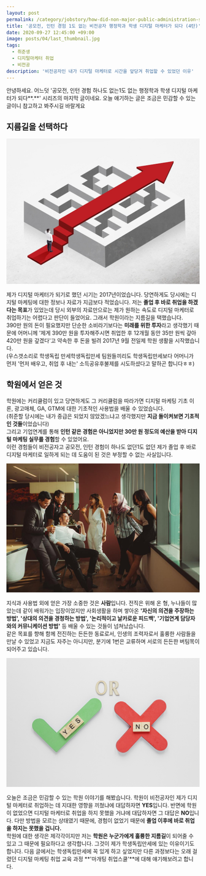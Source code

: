 ```yaml
---
layout: post
permalink: /category/jobstory/how-did-non-major-public-administration-students-become-digital-marketer-last-story/
title: '공모전, 인턴 경험 1도 없는 비전공자 행정학과 학생 디지털 마케터가 되다 (4탄)'
date: 2020-09-27 12:45:00 +09:00
image: posts/04/last_thumbnail.jpg
tags:
  - 취준생
  - 디지털마케터 취업
  - 비전공
description: '비전공자인 내가 디지털 마케터로 시간을 앞당겨 취업할 수 있었던 이유'
---
```


안녕하세요. 어느덧 '공모전, 인턴 경험 하나도 없는1도 없는 행정학과 학생 디지털 마케터가 되다**.**' 시리즈의 마지막 글이네요. 오늘 얘기하는 글은 조금은 민감할 수 있는 글이니 참고하고 봐주시길 바랄게요

## 지름길을 선택하다

![복잡한 길을 피하는 지름길](/images/posts/04/shortcut.jpg)

제가 디지털 마케터가 되기로 했던 시기는 2017년이었습니다. 당연하게도 당시에는 디지털 마케팅에 대한 정보나 자료가 지금보다 적었습니다. 저는 **졸업 후 바로 취업을 하겠다는 목표**가 있었는데 당시 외부의 자료만으로는 제가 원하는 속도로 디지털 마케터로 취업하기는 어렵다고 판단이 들었어요. 그래서 학원이라는 지름길을 택했습니다.<br>390만 원의 돈이 필요했지만 단순한 소비라기보다는 **미래를 위한 투자**라고 생각했기 때문에 어머니께 '제게 390만 원을 투자해주시면 취업한 후 12개월 동안 35만 원씩 갚아 420만 원을 갚겠다'고 약속한 후 돈을 빌려 2017년 9월 전일제 학원 생활을 시작했습니다.<br>(우스갯소리로 학생독립 만세학생독립만세 팀원들끼리도 학생독립만세보다 어머니가 먼저 '먼저 배우고, 취업 후 내는' 소득공유후불제를 시도하셨다고 말하곤 합니다ㅎㅎ)

## 학원에서 얻은 것

학원에는 커리큘럼이 있고 당연하게도 그 커리큘럼을 따라가면 디지털 마케팅 기초 이론, 광고매체, GA, GTM에 대한 기초적인 사용법을 배울 수 있었습니다. <br>(취준할 당시에는 내가 중급은 되었지 않았겠느냐고 생각했지만 **지금 돌이켜보면 기초적인 것들**이었습니다) <br>그리고 기업연계를 통해 **인턴 같은 경험은 아니었지만 30만 원 정도의 예산을 받아 디지털 마케팅 실무를 경험**할 수 있었어요. <br>이런 경험들이 비전공자고 공모전, 인턴 경험이 하나도 없던1도 없던 제가 졸업 후 바로 디지털 마케터로 일하게 되는 데 도움이 된 것은 부정할 수 없는 사실입니다. <br>

![든든한 동료들](/images/posts/04/coworker.jpg)

지식과 사용법 외에 얻은 가장 소중한 것은 **사람**입니다. 전직은 위해 온 형, 누나들이 많았는데 같이 배워가는 입장이었지만 사회생활을 하며 쌓아온 **'자신의 의견을 주장하는 방법', '상대의 의견을 경청하는 방법', '논리적이고 날카로운 피드백', '기업연계 담당자와의 커뮤니케이션 방법'** 등 배울 수 있는 것들이 넘쳐났습니다. <br>같은 목표를 향해 함께 전진하는 든든한 동료로서, 인생의 조력자로서 훌륭한 사람들을 만날 수 있었고 지금도 자주는 아니지만, 분기에 1번은 교류하며 서로의 든든한 버팀목이 되어주고 있습니다.

![맞다 또는 틀리다](/images/posts/04/yes_or_no.jpg)

오늘은 조금은 민감할 수 있는 학원 이야기를 해봤습니다. 학원이 비전공자인 제가 디지털 마케터로 취업하는 데 지대한 영향을 끼쳤냐에 대답하자면 **YES**입니다. 반면에 학원이 없었으면 디지털 마케터로 취업을 하지 못했을 거냐에 대답하자면 그 대답은 **NO**입니다. 다만 방법을 모르는 상태였기 때문에, 경험이 없었기 때문에 **졸업 이후에 바로 취업을 하지는 못했을 겁니다.**<br>학원에 대한 생각은 제각각이지만 저는 **학원은 누군가에게 훌륭한 지름길**이 되어줄 수 있고 그 때문에 필요하다고 생각합니다. 그것이 제가 학생독립만세에 있는 이유이기도 합니다. 다음 글에서는 학생독립만세에 꼭 있게 하고 싶었지만 다른 과정보다는 오래 걸렸던 디지털 마케팅 취업 교육 과정 **'마개팅 취업스쿨'**에 대해 얘기해보려고 합니다.
